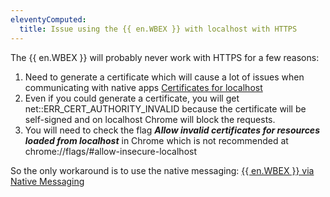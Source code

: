 ```yaml
---
eleventyComputed:
  title: Issue using the {{ en.WBEX }} with localhost with HTTPS
---
```

The {{ en.WBEX }} will probably never work with HTTPS for a few reasons:

1. Need to generate a certificate which will cause a lot of issues when communicating with native apps [Certificates for localhost](https://letsencrypt.org/docs/certificates-for-localhost/)
2. Even if you could generate a certificate, you will get net::ERR_CERT_AUTHORITY_INVALID because the certificate will be self-signed and on localhost Chrome will block the requests.
3. You will need to check the flag ***Allow invalid certificates for resources loaded from localhost*** in Chrome which is not recommended at chrome://flags/#allow-insecure-localhost

So the only workaround is to use the native messaging: [{{ en.WBEX }} via Native Messaging](/kb/workspace-browser-extension/how-to-articles/workspace-browser-extension-via-native-messaging/)
